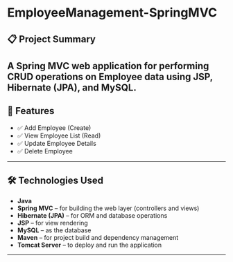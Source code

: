 # EmployeeManagement-SpringMVC

## 📋 Project Summary

A Spring MVC web application for performing CRUD operations on Employee data using JSP, Hibernate (JPA), and MySQL.  
---

## 🚀 Features

- ✅ Add Employee (Create)
- ✅ View Employee List (Read)
- ✅ Update Employee Details 
- ✅ Delete Employee

---

## 🛠 Technologies Used

- **Java**
- **Spring MVC** – for building the web layer (controllers and views)
- **Hibernate (JPA)** – for ORM and database operations
- **JSP** – for view rendering
- **MySQL** – as the database
- **Maven** – for project build and dependency management
- **Tomcat Server** – to deploy and run the application

---



